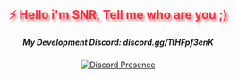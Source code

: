 <h2 align="center" style="color:#e63946;text-shadow: 3px 4px 4px rgba(205, 50, 70, 0.7);"> ⚡ Hello i'm SNR, Tell me who are you ;) </h2>

<div align="center">
  
##### **My Development Discord: discord.gg/TtHFpf3enK**

[![Discord Presence](https://lanyard.cnrad.dev/api/657296742848397346)](https://discord.com/users/657296742848397346)
  
</div>
